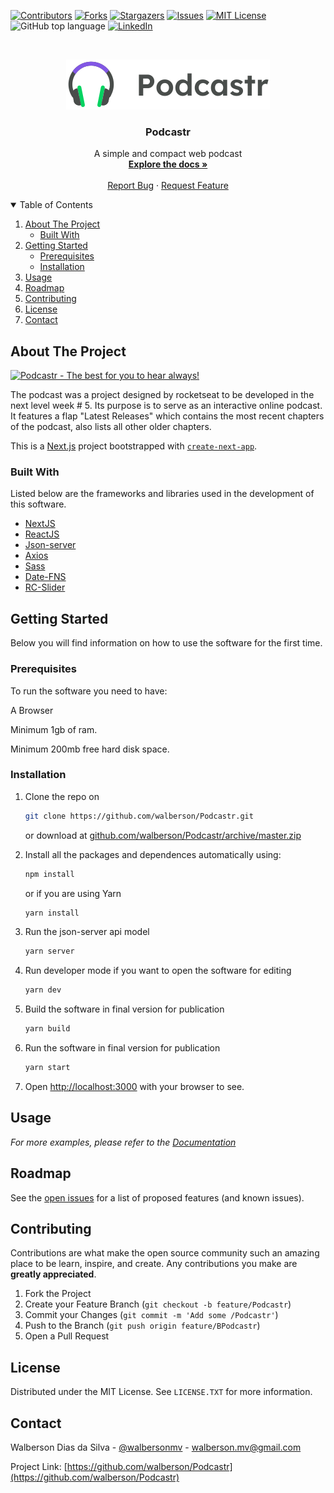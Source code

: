 

[![Contributors][contributors-shield]][contributors-url]
[![Forks][forks-shield]][forks-url]
[![Stargazers][stars-shield]][stars-url]
[![Issues][issues-shield]][issues-url]
[![MIT License][license-shield]][license-url]
<img alt="GitHub top language" src="https://img.shields.io/github/languages/top/walberson/BuiatricCare-Neurology?style=for-the-badge">
[![LinkedIn][linkedin-shield]][linkedin-url]


<!-- PROJECT LOGO -->
<br />
<p align="center">
  <a href="https://github.com/walberson/Podcastr">
    <img src="logo.svg" alt="Logo" >
  </a>

  <h3 align="center">Podcastr</h3>

  <p align="center">
    A simple and compact web podcast
    <br />
    <a href="https://github.com/walberson/Podcastr"><strong>Explore the docs »</strong></a>
    <br />
    <br />
    <a href="https://github.com/walberson/Podcastr/issues">Report Bug</a>
    ·
    <a href="https://github.com/walberson/Podcastr/issues">Request Feature</a>
  </p>
</p>



<!-- TABLE OF CONTENTS -->
<details open="open">
  <summary>Table of Contents</summary>
  <ol>
    <li>
      <a href="#about-the-project">About The Project</a>
      <ul>
        <li><a href="#built-with">Built With</a></li>
      </ul>
    </li>
    <li>
      <a href="#getting-started">Getting Started</a>
      <ul>
        <li><a href="#prerequisites">Prerequisites</a></li>
        <li><a href="#installation">Installation</a></li>
      </ul>
    </li>
    <li><a href="#usage">Usage</a></li>
    <li><a href="#roadmap">Roadmap</a></li>
    <li><a href="#contributing">Contributing</a></li>
    <li><a href="#license">License</a></li>
    <li><a href="#contact">Contact</a></li>
  </ol>
</details>



<!-- ABOUT THE PROJECT -->
## About The Project

[![Podcastr - The best for you to hear always!][product-screenshot]](/)

  <p>
  The podcast was a project designed by rocketseat to be developed in the next level week # 5.
Its purpose is to serve as an interactive online podcast.
It features a flap
"Latest Releases" which contains the most recent chapters of the podcast, also lists all other older chapters.</p>

This is a [Next.js](https://nextjs.org/) project bootstrapped with [`create-next-app`](https://github.com/vercel/next.js/tree/canary/packages/create-next-app).
  
  
### Built With

Listed below are the frameworks and libraries used in the development of this software.
* [NextJS](https://nextjs.org/)
* [ReactJS](https://pt-br.reactjs.org/)
* [Json-server](https://github.com/typicode/json-server)
* [Axios](https://github.com/axios/axios)
* [Sass](https://sass-lang.com/)
* [Date-FNS](https://date-fns.org/)
* [RC-Slider](https://www.npmjs.com/package/rc-slider)


<!-- GETTING STARTED -->
## Getting Started

Below you will find information on how to use the software for the first time. 

### Prerequisites

<p>To run the software you need to have:</p>
<p>A Browser</p>
<p>Minimum 1gb of ram.</p>
<p>Minimum 200mb free hard disk space.</p>

### Installation

1. Clone the repo on
   ```sh
   git clone https://github.com/walberson/Podcastr.git
   ```
   or download at [github.com/walberson/Podcastr/archive/master.zip](https://github.com/walberson/Podcastr/archive/main.zip)

3. Install all the packages and dependences automatically using:
      ```sh
   npm install
   ```
   or if you are using Yarn
      ```sh
   yarn install
   ```

4. Run the json-server api model
      ```sh
   yarn server
   ```

4. Run developer mode if you want to open the software for editing
      ```sh
   yarn dev
   ```

5. Build the software in final version for publication
      ```sh
   yarn build
   ```

6. Run the software in final version for publication
      ```sh
   yarn start
   ```
7. Open [http://localhost:3000](http://localhost:3000) with your browser to see.

<!-- USAGE EXAMPLES -->
## Usage



_For more examples, please refer to the [Documentation](https://github.com/walberson/Podcastr)_



<!-- ROADMAP -->
## Roadmap

See the [open issues](https://github.com/walberson/Podcastr/issues) for a list of proposed features (and known issues).



<!-- CONTRIBUTING -->
## Contributing

Contributions are what make the open source community such an amazing place to be learn, inspire, and create. Any contributions you make are **greatly appreciated**.

1. Fork the Project
2. Create your Feature Branch (`git checkout -b feature/Podcastr`)
3. Commit your Changes (`git commit -m 'Add some /Podcastr'`)
4. Push to the Branch (`git push origin feature/BPodcastr`)
5. Open a Pull Request



<!-- LICENSE -->
## License

Distributed under the MIT License. See `LICENSE.TXT` for more information.



<!-- CONTACT -->
## Contact

Walberson Dias da Silva - [@walbersonmv](https://twitter.com/walbersonmv) - walberson.mv@gmail.com

Project Link: [https://github.com/walberson/Podcastr](https://github.com/walberson/Podcastr)


<!-- MARKDOWN LINKS & IMAGES -->
<!-- https://www.markdownguide.org/basic-syntax/#reference-style-links -->
[contributors-shield]: https://img.shields.io/github/contributors/walberson/Podcastr?style=for-the-badge
[contributors-url]: https://github.com/walberson/Podcastr/graphs/contributors
[forks-shield]: https://img.shields.io/github/forks/walberson/Podcastr?style=for-the-badge
[forks-url]: https://github.com/walberson/Podcastr/network/members
[stars-shield]: https://img.shields.io/github/stars/walberson/Podcastr?style=for-the-badge
[stars-url]: https://github.com/walberson/Podcastr/stargazers
[issues-shield]: https://img.shields.io/github/issues/walberson/Podcastr?style=for-the-badge
[issues-url]: https://github.com/walberson/Podcastr/issues
[license-shield]: https://img.shields.io/github/license/walberson/Podcastr?style=for-the-badge
[license-url]: https://github.com/walberson/Podcastr/blob/master/LICENSE.txt
[linkedin-shield]: https://img.shields.io/badge/-LinkedIn-black.svg?style=for-the-badge&logo=linkedin&colorB=555
[linkedin-url]: https://www.linkedin.com/in/walbersonsilva/
[product-screenshot]: /podcastrIndex2.png
